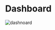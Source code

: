 # Dashboard

![dashnoard](https://user-images.githubusercontent.com/37670060/160551400-d136ce30-10fc-4377-a5fb-b81715352f59.gif)
